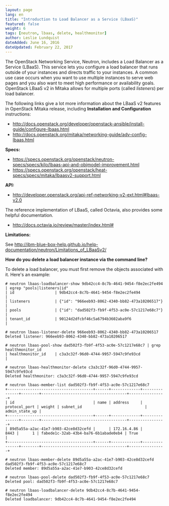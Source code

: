```yaml
---
layout: page
lang: en
title: "Introduction to Load Balancer as a Service (LBaaS)"
featured: false
weight: 6
tags: [neutron, lbaas, delete, healthmonitor]
author: Leslie Lundquist
dateAdded: June 16, 2016
dateUpdated: February 22, 2017
---
```


The OpenStack Networking Service, Neutron, includes a Load Balancer as a Service (LBaaS). This service lets you configure a load balancer that runs outside of your instances and directs traffic to your instances. A common use case occurs when you want to use multiple instances to serve web pages and you also want to meet high performance or availability goals. OpenStack LBaaS v2 in Mitaka allows for multiple ports (called _listeners_) per load balancer.

The following links give a lot more information about the LBaaS v2 features in OpenStack Mitaka release, including **Installation and Configuration** instructions:
 
 * http://docs.openstack.org/developer/openstack-ansible/install-guide/configure-lbaas.html
 * http://docs.openstack.org/mitaka/networking-guide/adv-config-lbaas.html

**Specs:**

 * https://specs.openstack.org/openstack/neutron-specs/specs/kilo/lbaas-api-and-objmodel-improvement.html
 * https://specs.openstack.org/openstack/heat-specs/specs/mitaka/lbaasv2-support.html

**API:**

 * http://developer.openstack.org/api-ref-networking-v2-ext.html#lbaas-v2.0

The reference implementation of LBaaS, called Octavia, also provides some helpful documentation.

 * http://docs.octavia.io/review/master/index.html#

**Limitations:**

See http://ibm-blue-box-help.github.io/help-documentation/neutron/Limitations_of_LBaaSv2/

**How do you delete a load balancer instance via the command line?**

To delete a load balancer, you must first remove the objects associated with it.  Here's an example:

```
# neutron lbaas-loadbalancer-show 9db42cc4-8c7b-4641-9454-f8e2ec2fe494 | egrep "pools|listeners|id"
| id                  | 9db42cc4-8c7b-4641-9454-f8e2ec2fe494           |
| listeners           | {"id": "966eeb93-8062-4340-bb82-473a10206517"} |
| pools               | {"id": "dad502f3-fb9f-4f53-ac0e-57c1217e68c7"} |
| tenant_id           | 90124d2dfcbf46c5a6794b3602aba9f6               |

# neutron lbaas-listener-delete 966eeb93-8062-4340-bb82-473a10206517
Deleted listener: 966eeb93-8062-4340-bb82-473a10206517

# neutron lbaas-pool-show dad502f3-fb9f-4f53-ac0e-57c1217e68c7 | grep healthmonitor_id
| healthmonitor_id    | c3a3c32f-96d0-4744-9957-5947c9fe93cd           |

# neutron lbaas-healthmonitor-delete c3a3c32f-96d0-4744-9957-5947c9fe93cd
Deleted healthmonitor: c3a3c32f-96d0-4744-9957-5947c9fe93cd

# neutron lbaas-member-list dad502f3-fb9f-4f53-ac0e-57c1217e68c7
+--------------------------------------+------+-------------+---------------+--------+--------------------------------------+----------------+
| id                                   | name | address     | protocol_port | weight | subnet_id                            | admin_state_up |
+--------------------------------------+------+-------------+---------------+--------+--------------------------------------+----------------+
| 89d5a55a-a2ac-41e7-b903-42ce8d32cefd |      | 172.16.4.86 |          8443 |      1 | fabede1c-32ab-43b4-ba76-6b1abade0eb4 | True           |
+--------------------------------------+------+-------------+---------------+--------+--------------------------------------+----------------+

# neutron lbaas-member-delete 89d5a55a-a2ac-41e7-b903-42ce8d32cefd dad502f3-fb9f-4f53-ac0e-57c1217e68c7
Deleted member: 89d5a55a-a2ac-41e7-b903-42ce8d32cefd

# neutron lbaas-pool-delete dad502f3-fb9f-4f53-ac0e-57c1217e68c7
Deleted pool: dad502f3-fb9f-4f53-ac0e-57c1217e68c7

# neutron lbaas-loadbalancer-delete 9db42cc4-8c7b-4641-9454-f8e2ec2fe494
Deleted loadbalancer: 9db42cc4-8c7b-4641-9454-f8e2ec2fe494
```
